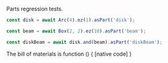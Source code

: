 Parts regression tests.

```JavaScript
const disk = await Arc(4).ez(1).asPart('disk');
```

```JavaScript
const beam = await Box(2, 2).ez(10).asPart('beam');
```

```JavaScript
const diskBeam = await disk.and(beam).asPart('diskBeam');
```

The bill of materials is function () { [native code] }
